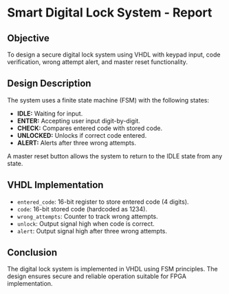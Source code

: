 # Smart Digital Lock System - Report

## Objective
To design a secure digital lock system using VHDL with keypad input, code verification, wrong attempt alert, and master reset functionality.

## Design Description
The system uses a finite state machine (FSM) with the following states:
- **IDLE:** Waiting for input.
- **ENTER:** Accepting user input digit-by-digit.
- **CHECK:** Compares entered code with stored code.
- **UNLOCKED:** Unlocks if correct code entered.
- **ALERT:** Alerts after three wrong attempts.

A master reset button allows the system to return to the IDLE state from any state.

## VHDL Implementation
- `entered_code`: 16-bit register to store entered code (4 digits).
- `code`: 16-bit stored code (hardcoded as 1234).
- `wrong_attempts`: Counter to track wrong attempts.
- `unlock`: Output signal high when code is correct.
- `alert`: Output signal high after three wrong attempts.

## Conclusion
The digital lock system is implemented in VHDL using FSM principles. The design ensures secure and reliable operation suitable for FPGA implementation.
